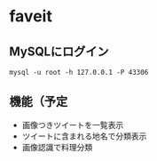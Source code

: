 # faveit

## MySQLにログイン

```
mysql -u root -h 127.0.0.1 -P 43306
```

## 機能（予定
- 画像つきツイートを一覧表示
- ツイートに含まれる地名で分類表示
- 画像認識で料理分類